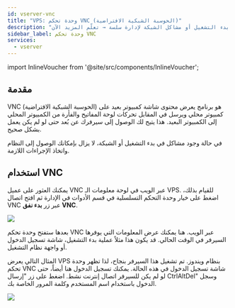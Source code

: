 ```yaml
---
id: vserver-vnc
title: "VPS: وحدة تحكم VNC (الحوسبة الشبكية الافتراضية)"
description: "اكتشف كيف تصل وتتحكم بسيرفرك عن بُعد حتى أثناء بدء التشغيل أو مشاكل الشبكة لإدارة سلسة → تعلّم المزيد الآن"
sidebar_label: وحدة تحكم VNC
services:
  - vserver
---
```


import InlineVoucher from '@site/src/components/InlineVoucher';

## مقدمة

VNC (الحوسبة الشبكية الافتراضية) هو برنامج يعرض محتوى شاشة كمبيوتر بعيد على كمبيوتر محلي ويرسل في المقابل تحركات لوحة المفاتيح والفأرة من الكمبيوتر المحلي إلى الكمبيوتر البعيد. هذا يتيح لك الوصول إلى سيرفرك عن بُعد حتى لو لم يكن يعمل بشكل صحيح.

في حالة وجود مشاكل في بدء التشغيل أو الشبكة، لا يزال بإمكانك الوصول إلى النظام واتخاذ الإجراءات اللازمة.

<InlineVoucher />


## استخدام VNC
يمكنك العثور على عميل VNC عبر الويب في لوحة معلومات الـ VPS. للقيام بذلك، اضغط على خيار وحدة التحكم التسلسلية في قسم الأدوات في الإدارة ثم افتح اتصال VNC عبر زر **بدء نفق VNC**.

![](https://screensaver01.zap-hosting.com/index.php/s/AgSL8QcynHSfXFA/preview)



بعدها ستفتح وحدة تحكم VNC عبر الويب. هنا يمكنك عرض المعلومات التي يوفرها السيرفر في الوقت الحالي. قد يكون هذا مثلاً عملية بدء التشغيل، شاشة تسجيل الدخول أو واجهة نظام التشغيل.

المثال التالي يعرض VPS بنظام ويندوز. تم تشغيل هذا السيرفر بنجاح، لذا تظهر وحدة تحكم VNC شاشة تسجيل الدخول في هذه الحالة. يمكنك تسجيل الدخول هنا أيضاً، حتى لو لم يكن للسيرفر اتصال إنترنت نشط. اضغط على زر "إرسال CtrlAltDel" وسجل الدخول باستخدام اسم المستخدم وكلمة المرور الخاصة بك.



![](https://screensaver01.zap-hosting.com/index.php/s/XTFS35AJBJaS86r/preview)

<InlineVoucher />
